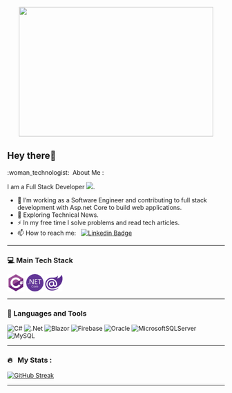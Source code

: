 <p align="center"><img src="https://media3.giphy.com/media/Y4jM8hvAsxYqGwmyBp/giphy.gif" width="450" height="300"  /></p>
<h2>Hey there👋</h2>
:woman_technologist: &nbsp;About Me :

I am a Full Stack Developer <img src="https://media.giphy.com/media/WUlplcMpOCEmTGBtBW/giphy.gif" width="30">.

- 🔭 I’m working as a Software Engineer and contributing to full stack development with Asp.net Core to build web applications.
- 🌱 Exploring Technical News.
- ⚡ In my free time I solve problems and read tech articles.
- 📫 How to reach me: &nbsp; [![Linkedin Badge](https://img.shields.io/badge/-SYMM-blue%3Fstyle%3Dflat%26logo%3DLinkedin%26logoColor%3Dwhite)](https://www.linkedin.com/in/su-yee-myat-moe-b86a9b323)

---
### 💻 Main Tech Stack

<img src="https://github.com/devicons/devicon/blob/master/icons/csharp/csharp-original.svg" alt="csharp logo" width="40" height="40" /> 
<img src="https://github.com/devicons/devicon/blob/master/icons/dotnetcore/dotnetcore-original.svg" alt="dotnet logo" width="40" height="40" />
<img src="https://github.com/devicons/devicon/blob/master/icons/blazor/blazor-original.svg" alt="JavaScript logo" width="40" height="40" /> 

---
### 🔭 Languages and Tools</h2>

![C#](https://img.shields.io/badge/c%23-%23239120.svg?style=for-the-badge&logo=c-sharp&logoColor=white)
![.Net](https://img.shields.io/badge/.NET-5C2D91?style=for-the-badge&logo=.net&logoColor=white)
![Blazor](https://img.shields.io/badge/blazor-5C2D91?style=for-the-badge&logo=blazor&logoColor=white)
![Firebase](https://img.shields.io/badge/firebase-%23039BE5.svg?style=for-the-badge&logo=firebase)
![Oracle](https://img.shields.io/badge/Oracle-F80000?style=for-the-badge&logo=oracle&logoColor=white)
![MicrosoftSQLServer](https://img.shields.io/badge/Microsoft%20SQL%20Sever-CC2927?style=for-the-badge&logo=microsoft%20sql%20server&logoColor=white)
![MySQL](https://img.shields.io/badge/mysql-%2300f.svg?style=for-the-badge&logo=mysql&logoColor=white)

---

### 🔥 &nbsp; My Stats :
[![GitHub Streak](http://github-readme-streak-stats.herokuapp.com?user=Su%20Yee%20Myat%20Moe&theme=dark)](https://git.io/streak-stats)


---

